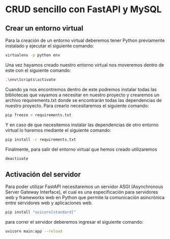 # CRUD sencillo con FastAPI y MySQL

## Crear un entorno virtual

Para la creación de un entorno virtual deberemos tener Python previamente instalado y ejecutar el siguiente comando:

```bash
virtualenv -p python env
```

Una vez hayamos creado nuestro entorno virtual nos moveremos dentro de este con el siguiente comando:

```bash
.\env\Scripts\activate
```

Cuando ya nos encontremos dentro de este podremos instalar todas las bibliotecas que vayamos a necesitar en nuestro proyecto
y crearemos un archivo requirements.txt donde se encontrarán todas las dependencias de nuestro proyecto.
Para crearlo necesitaremos el siguiente comando:

```bash
pip freeze > requirements.txt
```

Y en caso de que necesitemos instalar las dependencias de otro entorno virtual lo haremos mediante el siguiente comando:

```bash
pip install -r requirements.txt
```

Finalmente, para salir del entorno virtual que hemos creado utilizaremos 

```bash
deactivate
```
## Activación del servidor 

Para poder utilizar FastAPI necesitaremos un servidor ASGI (Asynchronous Server Gateway Interface), el cual es
una especificación para servidores web y frameworks web en  Python que permite la comunicación asincrónica entre 
servidores web y aplicaciones web.

```bash
pip install "uvicorn[standard]"
```

para correr el servidor deberemos ingresar el siguiente comando:

```bash
uvicorn main:app --reload
```


